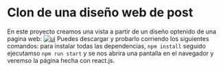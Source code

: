 # Clon de una diseño web de post

En este proyecto creamos una vista a partir de un diseño optenido de una pagina web:
[![ui](https://cdn.dribbble.com/userupload/5786031/file/original-d3b768e063bfa470c3cbd1a6350545a6.png?compress=1&resize=1024x768&vertical=center "ui")](https://cdn.dribbble.com/userupload/5786031/file/original-d3b768e063bfa470c3cbd1a6350545a6.png?compress=1&resize=1024x768&vertical=center "ui")
Puedes descargar y probarlo corriendo los siguientes comandos:
para instalar todas las dependencias, `npm install` seguido ejecutamso `npm run start` y se nos abrira una pantalla en el navegador y veremso la página hecha con react.js.